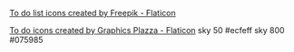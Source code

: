 <a href="https://www.flaticon.com/free-icons/to-do-list" title="to do list icons">To do list icons created by Freepik - Flaticon</a>

<a href="https://www.flaticon.com/free-icons/to-do" title="to do icons">To do icons created by Graphics Plazza - Flaticon</a>
sky 50 #ecfeff
sky 800  #075985